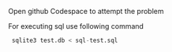 Open github Codespace to attempt the problem

For executing sql use following command
```sql
 sqlite3 test.db < sql-test.sql
```

